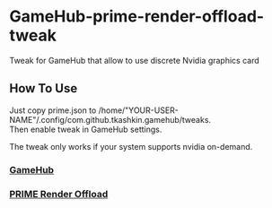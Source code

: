# GameHub-prime-render-offload-tweak
Tweak for GameHub that allow to use discrete Nvidia graphics card  
  
## How To Use  
Just copy prime.json to /home/"YOUR-USER-NAME"/.config/com.github.tkashkin.gamehub/tweaks.  
Then enable tweak in GameHub settings. 
  
The tweak only works if your system supports nvidia on-demand. 
  
### [GameHub](https://github.com/tkashkin/GameHub)  
### [PRIME Render Offload](https://download.nvidia.com/XFree86/Linux-x86_64/435.21/README/primerenderoffload.html)  
